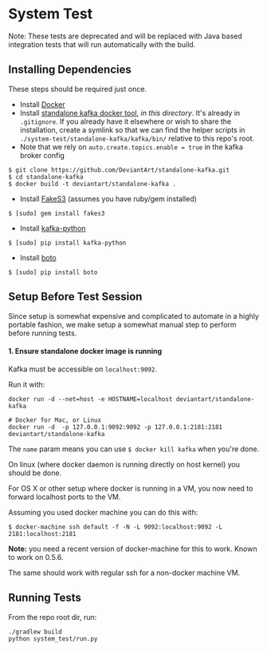 # System Test

Note: These tests are deprecated and will be replaced with Java based integration tests that will run automatically with the build.

## Installing Dependencies

These steps should be required just once.

 - Install [Docker](https://docker.io)
 - Install [standalone kafka docker tool](https://github.com/DeviantArt/standalone-kafka), _in this directory_. It's already in `.gitignore`. If you already have it elsewhere or wish to share the installation, create a symlink so that we can find the helper scripts in `./system-test/standalone-kafka/kafka/bin/` relative to this repo's root.
  - Note that we rely on `auto.create.topics.enable = true` in the kafka broker config
```
$ git clone https://github.com/DeviantArt/standalone-kafka.git
$ cd standalone-kafka
$ docker build -t deviantart/standalone-kafka .
```
 - Install [FakeS3](https://github.com/jubos/fake-s3) (assumes you have ruby/gem installed)
```
$ [sudo] gem install fakes3
```
 - Install [kafka-python](https://github.com/dpkp/kafka-python)
```
$ [sudo] pip install kafka-python
```
 - Install [boto](https://github.com/boto/boto)
```
$ [sudo] pip install boto
```

## Setup Before Test Session

Since setup is somewhat expensive and complicated to automate in a highly portable fashion, we
make setup a somewhat manual step to perform before running tests.

#### 1. Ensure standalone docker image is running

Kafka must be accessible on `localhost:9092`.

Run it with:

```
docker run -d --net=host -e HOSTNAME=localhost deviantart/standalone-kafka

# Docker for Mac, or Linux
docker run -d  -p 127.0.0.1:9092:9092 -p 127.0.0.1:2181:2181  deviantart/standalone-kafka
```

The `name` param means you can use `$ docker kill kafka` when you're done.

On linux (where docker daemon is running directly on host kernel) you should be done.

For OS X or other setup where docker is running in a VM, you now need to forward localhost ports to the VM.

Assuming you used docker machine you can do this with:

```
$ docker-machine ssh default -f -N -L 9092:localhost:9092 -L 2181:localhost:2181
```

**Note:** you need a recent version of docker-machine for this to work. Known to work on 0.5.6.

The same should work with regular ssh for a non-docker machine VM.


## Running Tests

From the repo root dir, run:

```
./gradlew build
python system_test/run.py
```
